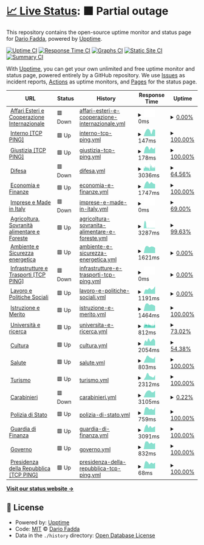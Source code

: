 # [📈 Live Status](https://nuke86.github.io/ransomPing): <!--live status--> **🟧 Partial outage**

This repository contains the open-source uptime monitor and status page for [Dario Fadda](www.dariofadda.it), powered by [Upptime](https://github.com/upptime/upptime).

[![Uptime CI](https://github.com/nuke86/ransomPing/workflows/Uptime%20CI/badge.svg)](https://github.com/nuke86/ransomPing/actions?query=workflow%3A%22Uptime+CI%22)
[![Response Time CI](https://github.com/nuke86/ransomPing/workflows/Response%20Time%20CI/badge.svg)](https://github.com/nuke86/ransomPing/actions?query=workflow%3A%22Response+Time+CI%22)
[![Graphs CI](https://github.com/nuke86/ransomPing/workflows/Graphs%20CI/badge.svg)](https://github.com/nuke86/ransomPing/actions?query=workflow%3A%22Graphs+CI%22)
[![Static Site CI](https://github.com/nuke86/ransomPing/workflows/Static%20Site%20CI/badge.svg)](https://github.com/nuke86/ransomPing/actions?query=workflow%3A%22Static+Site+CI%22)
[![Summary CI](https://github.com/nuke86/ransomPing/workflows/Summary%20CI/badge.svg)](https://github.com/nuke86/ransomPing/actions?query=workflow%3A%22Summary+CI%22)

With [Upptime](https://upptime.js.org), you can get your own unlimited and free uptime monitor and status page, powered entirely by a GitHub repository. We use [Issues](https://github.com/nuke86/ransomPing/issues) as incident reports, [Actions](https://github.com/nuke86/ransomPing/actions) as uptime monitors, and [Pages](https://nuke86.github.io/ransomPing) for the status page.

<!--start: status pages-->
<!-- This summary is generated by Upptime (https://github.com/upptime/upptime) -->
<!-- Do not edit this manually, your changes will be overwritten -->
<!-- prettier-ignore -->
| URL | Status | History | Response Time | Uptime |
| --- | ------ | ------- | ------------- | ------ |
| <img alt="" src="https://icons.duckduckgo.com/ip3/www.esteri.it.ico" height="13"> [Affari Esteri e Cooperazione Internazionale](http://www.esteri.it/) | 🟥 Down | [affari-esteri-e-cooperazione-internazionale.yml](https://github.com/nuke86/ransomPing/commits/HEAD/history/affari-esteri-e-cooperazione-internazionale.yml) | <details><summary><img alt="Response time graph" src="./graphs/affari-esteri-e-cooperazione-internazionale/response-time-week.png" height="20"> 0ms</summary><br><a href="https://nuke86.github.io/ransomPing/history/affari-esteri-e-cooperazione-internazionale"><img alt="Response time 6455" src="https://img.shields.io/endpoint?url=https%3A%2F%2Fraw.githubusercontent.com%2Fnuke86%2FransomPing%2FHEAD%2Fapi%2Faffari-esteri-e-cooperazione-internazionale%2Fresponse-time.json"></a><br><a href="https://nuke86.github.io/ransomPing/history/affari-esteri-e-cooperazione-internazionale"><img alt="24-hour response time 0" src="https://img.shields.io/endpoint?url=https%3A%2F%2Fraw.githubusercontent.com%2Fnuke86%2FransomPing%2FHEAD%2Fapi%2Faffari-esteri-e-cooperazione-internazionale%2Fresponse-time-day.json"></a><br><a href="https://nuke86.github.io/ransomPing/history/affari-esteri-e-cooperazione-internazionale"><img alt="7-day response time 0" src="https://img.shields.io/endpoint?url=https%3A%2F%2Fraw.githubusercontent.com%2Fnuke86%2FransomPing%2FHEAD%2Fapi%2Faffari-esteri-e-cooperazione-internazionale%2Fresponse-time-week.json"></a><br><a href="https://nuke86.github.io/ransomPing/history/affari-esteri-e-cooperazione-internazionale"><img alt="30-day response time 5375" src="https://img.shields.io/endpoint?url=https%3A%2F%2Fraw.githubusercontent.com%2Fnuke86%2FransomPing%2FHEAD%2Fapi%2Faffari-esteri-e-cooperazione-internazionale%2Fresponse-time-month.json"></a><br><a href="https://nuke86.github.io/ransomPing/history/affari-esteri-e-cooperazione-internazionale"><img alt="1-year response time 6455" src="https://img.shields.io/endpoint?url=https%3A%2F%2Fraw.githubusercontent.com%2Fnuke86%2FransomPing%2FHEAD%2Fapi%2Faffari-esteri-e-cooperazione-internazionale%2Fresponse-time-year.json"></a></details> | <details><summary><a href="https://nuke86.github.io/ransomPing/history/affari-esteri-e-cooperazione-internazionale">0.00%</a></summary><a href="https://nuke86.github.io/ransomPing/history/affari-esteri-e-cooperazione-internazionale"><img alt="All-time uptime 76.63%" src="https://img.shields.io/endpoint?url=https%3A%2F%2Fraw.githubusercontent.com%2Fnuke86%2FransomPing%2FHEAD%2Fapi%2Faffari-esteri-e-cooperazione-internazionale%2Fuptime.json"></a><br><a href="https://nuke86.github.io/ransomPing/history/affari-esteri-e-cooperazione-internazionale"><img alt="24-hour uptime 0.00%" src="https://img.shields.io/endpoint?url=https%3A%2F%2Fraw.githubusercontent.com%2Fnuke86%2FransomPing%2FHEAD%2Fapi%2Faffari-esteri-e-cooperazione-internazionale%2Fuptime-day.json"></a><br><a href="https://nuke86.github.io/ransomPing/history/affari-esteri-e-cooperazione-internazionale"><img alt="7-day uptime 0.00%" src="https://img.shields.io/endpoint?url=https%3A%2F%2Fraw.githubusercontent.com%2Fnuke86%2FransomPing%2FHEAD%2Fapi%2Faffari-esteri-e-cooperazione-internazionale%2Fuptime-week.json"></a><br><a href="https://nuke86.github.io/ransomPing/history/affari-esteri-e-cooperazione-internazionale"><img alt="30-day uptime 76.60%" src="https://img.shields.io/endpoint?url=https%3A%2F%2Fraw.githubusercontent.com%2Fnuke86%2FransomPing%2FHEAD%2Fapi%2Faffari-esteri-e-cooperazione-internazionale%2Fuptime-month.json"></a><br><a href="https://nuke86.github.io/ransomPing/history/affari-esteri-e-cooperazione-internazionale"><img alt="1-year uptime 76.63%" src="https://img.shields.io/endpoint?url=https%3A%2F%2Fraw.githubusercontent.com%2Fnuke86%2FransomPing%2FHEAD%2Fapi%2Faffari-esteri-e-cooperazione-internazionale%2Fuptime-year.json"></a></details>
| <img alt="" src="https://icons.duckduckgo.com/ip3/null.ico" height="13"> [Interno [TCP PING]](www.interno.gov.it) | 🟩 Up | [interno-tcp-ping.yml](https://github.com/nuke86/ransomPing/commits/HEAD/history/interno-tcp-ping.yml) | <details><summary><img alt="Response time graph" src="./graphs/interno-tcp-ping/response-time-week.png" height="20"> 147ms</summary><br><a href="https://nuke86.github.io/ransomPing/history/interno-tcp-ping"><img alt="Response time 143" src="https://img.shields.io/endpoint?url=https%3A%2F%2Fraw.githubusercontent.com%2Fnuke86%2FransomPing%2FHEAD%2Fapi%2Finterno-tcp-ping%2Fresponse-time.json"></a><br><a href="https://nuke86.github.io/ransomPing/history/interno-tcp-ping"><img alt="24-hour response time 165" src="https://img.shields.io/endpoint?url=https%3A%2F%2Fraw.githubusercontent.com%2Fnuke86%2FransomPing%2FHEAD%2Fapi%2Finterno-tcp-ping%2Fresponse-time-day.json"></a><br><a href="https://nuke86.github.io/ransomPing/history/interno-tcp-ping"><img alt="7-day response time 147" src="https://img.shields.io/endpoint?url=https%3A%2F%2Fraw.githubusercontent.com%2Fnuke86%2FransomPing%2FHEAD%2Fapi%2Finterno-tcp-ping%2Fresponse-time-week.json"></a><br><a href="https://nuke86.github.io/ransomPing/history/interno-tcp-ping"><img alt="30-day response time 141" src="https://img.shields.io/endpoint?url=https%3A%2F%2Fraw.githubusercontent.com%2Fnuke86%2FransomPing%2FHEAD%2Fapi%2Finterno-tcp-ping%2Fresponse-time-month.json"></a><br><a href="https://nuke86.github.io/ransomPing/history/interno-tcp-ping"><img alt="1-year response time 143" src="https://img.shields.io/endpoint?url=https%3A%2F%2Fraw.githubusercontent.com%2Fnuke86%2FransomPing%2FHEAD%2Fapi%2Finterno-tcp-ping%2Fresponse-time-year.json"></a></details> | <details><summary><a href="https://nuke86.github.io/ransomPing/history/interno-tcp-ping">100.00%</a></summary><a href="https://nuke86.github.io/ransomPing/history/interno-tcp-ping"><img alt="All-time uptime 100.00%" src="https://img.shields.io/endpoint?url=https%3A%2F%2Fraw.githubusercontent.com%2Fnuke86%2FransomPing%2FHEAD%2Fapi%2Finterno-tcp-ping%2Fuptime.json"></a><br><a href="https://nuke86.github.io/ransomPing/history/interno-tcp-ping"><img alt="24-hour uptime 100.00%" src="https://img.shields.io/endpoint?url=https%3A%2F%2Fraw.githubusercontent.com%2Fnuke86%2FransomPing%2FHEAD%2Fapi%2Finterno-tcp-ping%2Fuptime-day.json"></a><br><a href="https://nuke86.github.io/ransomPing/history/interno-tcp-ping"><img alt="7-day uptime 100.00%" src="https://img.shields.io/endpoint?url=https%3A%2F%2Fraw.githubusercontent.com%2Fnuke86%2FransomPing%2FHEAD%2Fapi%2Finterno-tcp-ping%2Fuptime-week.json"></a><br><a href="https://nuke86.github.io/ransomPing/history/interno-tcp-ping"><img alt="30-day uptime 100.00%" src="https://img.shields.io/endpoint?url=https%3A%2F%2Fraw.githubusercontent.com%2Fnuke86%2FransomPing%2FHEAD%2Fapi%2Finterno-tcp-ping%2Fuptime-month.json"></a><br><a href="https://nuke86.github.io/ransomPing/history/interno-tcp-ping"><img alt="1-year uptime 100.00%" src="https://img.shields.io/endpoint?url=https%3A%2F%2Fraw.githubusercontent.com%2Fnuke86%2FransomPing%2FHEAD%2Fapi%2Finterno-tcp-ping%2Fuptime-year.json"></a></details>
| <img alt="" src="https://icons.duckduckgo.com/ip3/null.ico" height="13"> [Giustizia [TCP PING]](www.giustizia.it) | 🟩 Up | [giustizia-tcp-ping.yml](https://github.com/nuke86/ransomPing/commits/HEAD/history/giustizia-tcp-ping.yml) | <details><summary><img alt="Response time graph" src="./graphs/giustizia-tcp-ping/response-time-week.png" height="20"> 178ms</summary><br><a href="https://nuke86.github.io/ransomPing/history/giustizia-tcp-ping"><img alt="Response time 181" src="https://img.shields.io/endpoint?url=https%3A%2F%2Fraw.githubusercontent.com%2Fnuke86%2FransomPing%2FHEAD%2Fapi%2Fgiustizia-tcp-ping%2Fresponse-time.json"></a><br><a href="https://nuke86.github.io/ransomPing/history/giustizia-tcp-ping"><img alt="24-hour response time 190" src="https://img.shields.io/endpoint?url=https%3A%2F%2Fraw.githubusercontent.com%2Fnuke86%2FransomPing%2FHEAD%2Fapi%2Fgiustizia-tcp-ping%2Fresponse-time-day.json"></a><br><a href="https://nuke86.github.io/ransomPing/history/giustizia-tcp-ping"><img alt="7-day response time 178" src="https://img.shields.io/endpoint?url=https%3A%2F%2Fraw.githubusercontent.com%2Fnuke86%2FransomPing%2FHEAD%2Fapi%2Fgiustizia-tcp-ping%2Fresponse-time-week.json"></a><br><a href="https://nuke86.github.io/ransomPing/history/giustizia-tcp-ping"><img alt="30-day response time 170" src="https://img.shields.io/endpoint?url=https%3A%2F%2Fraw.githubusercontent.com%2Fnuke86%2FransomPing%2FHEAD%2Fapi%2Fgiustizia-tcp-ping%2Fresponse-time-month.json"></a><br><a href="https://nuke86.github.io/ransomPing/history/giustizia-tcp-ping"><img alt="1-year response time 181" src="https://img.shields.io/endpoint?url=https%3A%2F%2Fraw.githubusercontent.com%2Fnuke86%2FransomPing%2FHEAD%2Fapi%2Fgiustizia-tcp-ping%2Fresponse-time-year.json"></a></details> | <details><summary><a href="https://nuke86.github.io/ransomPing/history/giustizia-tcp-ping">100.00%</a></summary><a href="https://nuke86.github.io/ransomPing/history/giustizia-tcp-ping"><img alt="All-time uptime 100.00%" src="https://img.shields.io/endpoint?url=https%3A%2F%2Fraw.githubusercontent.com%2Fnuke86%2FransomPing%2FHEAD%2Fapi%2Fgiustizia-tcp-ping%2Fuptime.json"></a><br><a href="https://nuke86.github.io/ransomPing/history/giustizia-tcp-ping"><img alt="24-hour uptime 100.00%" src="https://img.shields.io/endpoint?url=https%3A%2F%2Fraw.githubusercontent.com%2Fnuke86%2FransomPing%2FHEAD%2Fapi%2Fgiustizia-tcp-ping%2Fuptime-day.json"></a><br><a href="https://nuke86.github.io/ransomPing/history/giustizia-tcp-ping"><img alt="7-day uptime 100.00%" src="https://img.shields.io/endpoint?url=https%3A%2F%2Fraw.githubusercontent.com%2Fnuke86%2FransomPing%2FHEAD%2Fapi%2Fgiustizia-tcp-ping%2Fuptime-week.json"></a><br><a href="https://nuke86.github.io/ransomPing/history/giustizia-tcp-ping"><img alt="30-day uptime 100.00%" src="https://img.shields.io/endpoint?url=https%3A%2F%2Fraw.githubusercontent.com%2Fnuke86%2FransomPing%2FHEAD%2Fapi%2Fgiustizia-tcp-ping%2Fuptime-month.json"></a><br><a href="https://nuke86.github.io/ransomPing/history/giustizia-tcp-ping"><img alt="1-year uptime 100.00%" src="https://img.shields.io/endpoint?url=https%3A%2F%2Fraw.githubusercontent.com%2Fnuke86%2FransomPing%2FHEAD%2Fapi%2Fgiustizia-tcp-ping%2Fuptime-year.json"></a></details>
| <img alt="" src="https://icons.duckduckgo.com/ip3/www.difesa.it.ico" height="13"> [Difesa](http://www.difesa.it/) | 🟥 Down | [difesa.yml](https://github.com/nuke86/ransomPing/commits/HEAD/history/difesa.yml) | <details><summary><img alt="Response time graph" src="./graphs/difesa/response-time-week.png" height="20"> 3036ms</summary><br><a href="https://nuke86.github.io/ransomPing/history/difesa"><img alt="Response time 2845" src="https://img.shields.io/endpoint?url=https%3A%2F%2Fraw.githubusercontent.com%2Fnuke86%2FransomPing%2FHEAD%2Fapi%2Fdifesa%2Fresponse-time.json"></a><br><a href="https://nuke86.github.io/ransomPing/history/difesa"><img alt="24-hour response time 2989" src="https://img.shields.io/endpoint?url=https%3A%2F%2Fraw.githubusercontent.com%2Fnuke86%2FransomPing%2FHEAD%2Fapi%2Fdifesa%2Fresponse-time-day.json"></a><br><a href="https://nuke86.github.io/ransomPing/history/difesa"><img alt="7-day response time 3036" src="https://img.shields.io/endpoint?url=https%3A%2F%2Fraw.githubusercontent.com%2Fnuke86%2FransomPing%2FHEAD%2Fapi%2Fdifesa%2Fresponse-time-week.json"></a><br><a href="https://nuke86.github.io/ransomPing/history/difesa"><img alt="30-day response time 3148" src="https://img.shields.io/endpoint?url=https%3A%2F%2Fraw.githubusercontent.com%2Fnuke86%2FransomPing%2FHEAD%2Fapi%2Fdifesa%2Fresponse-time-month.json"></a><br><a href="https://nuke86.github.io/ransomPing/history/difesa"><img alt="1-year response time 2845" src="https://img.shields.io/endpoint?url=https%3A%2F%2Fraw.githubusercontent.com%2Fnuke86%2FransomPing%2FHEAD%2Fapi%2Fdifesa%2Fresponse-time-year.json"></a></details> | <details><summary><a href="https://nuke86.github.io/ransomPing/history/difesa">64.56%</a></summary><a href="https://nuke86.github.io/ransomPing/history/difesa"><img alt="All-time uptime 97.15%" src="https://img.shields.io/endpoint?url=https%3A%2F%2Fraw.githubusercontent.com%2Fnuke86%2FransomPing%2FHEAD%2Fapi%2Fdifesa%2Fuptime.json"></a><br><a href="https://nuke86.github.io/ransomPing/history/difesa"><img alt="24-hour uptime 67.73%" src="https://img.shields.io/endpoint?url=https%3A%2F%2Fraw.githubusercontent.com%2Fnuke86%2FransomPing%2FHEAD%2Fapi%2Fdifesa%2Fuptime-day.json"></a><br><a href="https://nuke86.github.io/ransomPing/history/difesa"><img alt="7-day uptime 64.56%" src="https://img.shields.io/endpoint?url=https%3A%2F%2Fraw.githubusercontent.com%2Fnuke86%2FransomPing%2FHEAD%2Fapi%2Fdifesa%2Fuptime-week.json"></a><br><a href="https://nuke86.github.io/ransomPing/history/difesa"><img alt="30-day uptime 87.21%" src="https://img.shields.io/endpoint?url=https%3A%2F%2Fraw.githubusercontent.com%2Fnuke86%2FransomPing%2FHEAD%2Fapi%2Fdifesa%2Fuptime-month.json"></a><br><a href="https://nuke86.github.io/ransomPing/history/difesa"><img alt="1-year uptime 97.15%" src="https://img.shields.io/endpoint?url=https%3A%2F%2Fraw.githubusercontent.com%2Fnuke86%2FransomPing%2FHEAD%2Fapi%2Fdifesa%2Fuptime-year.json"></a></details>
| <img alt="" src="https://icons.duckduckgo.com/ip3/www.mef.gov.it.ico" height="13"> [Economia e Finanze](http://www.mef.gov.it/) | 🟩 Up | [economia-e-finanze.yml](https://github.com/nuke86/ransomPing/commits/HEAD/history/economia-e-finanze.yml) | <details><summary><img alt="Response time graph" src="./graphs/economia-e-finanze/response-time-week.png" height="20"> 1747ms</summary><br><a href="https://nuke86.github.io/ransomPing/history/economia-e-finanze"><img alt="Response time 2379" src="https://img.shields.io/endpoint?url=https%3A%2F%2Fraw.githubusercontent.com%2Fnuke86%2FransomPing%2FHEAD%2Fapi%2Feconomia-e-finanze%2Fresponse-time.json"></a><br><a href="https://nuke86.github.io/ransomPing/history/economia-e-finanze"><img alt="24-hour response time 1401" src="https://img.shields.io/endpoint?url=https%3A%2F%2Fraw.githubusercontent.com%2Fnuke86%2FransomPing%2FHEAD%2Fapi%2Feconomia-e-finanze%2Fresponse-time-day.json"></a><br><a href="https://nuke86.github.io/ransomPing/history/economia-e-finanze"><img alt="7-day response time 1747" src="https://img.shields.io/endpoint?url=https%3A%2F%2Fraw.githubusercontent.com%2Fnuke86%2FransomPing%2FHEAD%2Fapi%2Feconomia-e-finanze%2Fresponse-time-week.json"></a><br><a href="https://nuke86.github.io/ransomPing/history/economia-e-finanze"><img alt="30-day response time 2208" src="https://img.shields.io/endpoint?url=https%3A%2F%2Fraw.githubusercontent.com%2Fnuke86%2FransomPing%2FHEAD%2Fapi%2Feconomia-e-finanze%2Fresponse-time-month.json"></a><br><a href="https://nuke86.github.io/ransomPing/history/economia-e-finanze"><img alt="1-year response time 2379" src="https://img.shields.io/endpoint?url=https%3A%2F%2Fraw.githubusercontent.com%2Fnuke86%2FransomPing%2FHEAD%2Fapi%2Feconomia-e-finanze%2Fresponse-time-year.json"></a></details> | <details><summary><a href="https://nuke86.github.io/ransomPing/history/economia-e-finanze">100.00%</a></summary><a href="https://nuke86.github.io/ransomPing/history/economia-e-finanze"><img alt="All-time uptime 45.55%" src="https://img.shields.io/endpoint?url=https%3A%2F%2Fraw.githubusercontent.com%2Fnuke86%2FransomPing%2FHEAD%2Fapi%2Feconomia-e-finanze%2Fuptime.json"></a><br><a href="https://nuke86.github.io/ransomPing/history/economia-e-finanze"><img alt="24-hour uptime 100.00%" src="https://img.shields.io/endpoint?url=https%3A%2F%2Fraw.githubusercontent.com%2Fnuke86%2FransomPing%2FHEAD%2Fapi%2Feconomia-e-finanze%2Fuptime-day.json"></a><br><a href="https://nuke86.github.io/ransomPing/history/economia-e-finanze"><img alt="7-day uptime 100.00%" src="https://img.shields.io/endpoint?url=https%3A%2F%2Fraw.githubusercontent.com%2Fnuke86%2FransomPing%2FHEAD%2Fapi%2Feconomia-e-finanze%2Fuptime-week.json"></a><br><a href="https://nuke86.github.io/ransomPing/history/economia-e-finanze"><img alt="30-day uptime 70.22%" src="https://img.shields.io/endpoint?url=https%3A%2F%2Fraw.githubusercontent.com%2Fnuke86%2FransomPing%2FHEAD%2Fapi%2Feconomia-e-finanze%2Fuptime-month.json"></a><br><a href="https://nuke86.github.io/ransomPing/history/economia-e-finanze"><img alt="1-year uptime 45.55%" src="https://img.shields.io/endpoint?url=https%3A%2F%2Fraw.githubusercontent.com%2Fnuke86%2FransomPing%2FHEAD%2Fapi%2Feconomia-e-finanze%2Fuptime-year.json"></a></details>
| <img alt="" src="https://icons.duckduckgo.com/ip3/www.mise.gov.it.ico" height="13"> [Imprese e Made in Italy](https://www.mise.gov.it/) | 🟥 Down | [imprese-e-made-in-italy.yml](https://github.com/nuke86/ransomPing/commits/HEAD/history/imprese-e-made-in-italy.yml) | <details><summary><img alt="Response time graph" src="./graphs/imprese-e-made-in-italy/response-time-week.png" height="20"> 0ms</summary><br><a href="https://nuke86.github.io/ransomPing/history/imprese-e-made-in-italy"><img alt="Response time 0" src="https://img.shields.io/endpoint?url=https%3A%2F%2Fraw.githubusercontent.com%2Fnuke86%2FransomPing%2FHEAD%2Fapi%2Fimprese-e-made-in-italy%2Fresponse-time.json"></a><br><a href="https://nuke86.github.io/ransomPing/history/imprese-e-made-in-italy"><img alt="24-hour response time 0" src="https://img.shields.io/endpoint?url=https%3A%2F%2Fraw.githubusercontent.com%2Fnuke86%2FransomPing%2FHEAD%2Fapi%2Fimprese-e-made-in-italy%2Fresponse-time-day.json"></a><br><a href="https://nuke86.github.io/ransomPing/history/imprese-e-made-in-italy"><img alt="7-day response time 0" src="https://img.shields.io/endpoint?url=https%3A%2F%2Fraw.githubusercontent.com%2Fnuke86%2FransomPing%2FHEAD%2Fapi%2Fimprese-e-made-in-italy%2Fresponse-time-week.json"></a><br><a href="https://nuke86.github.io/ransomPing/history/imprese-e-made-in-italy"><img alt="30-day response time 0" src="https://img.shields.io/endpoint?url=https%3A%2F%2Fraw.githubusercontent.com%2Fnuke86%2FransomPing%2FHEAD%2Fapi%2Fimprese-e-made-in-italy%2Fresponse-time-month.json"></a><br><a href="https://nuke86.github.io/ransomPing/history/imprese-e-made-in-italy"><img alt="1-year response time 0" src="https://img.shields.io/endpoint?url=https%3A%2F%2Fraw.githubusercontent.com%2Fnuke86%2FransomPing%2FHEAD%2Fapi%2Fimprese-e-made-in-italy%2Fresponse-time-year.json"></a></details> | <details><summary><a href="https://nuke86.github.io/ransomPing/history/imprese-e-made-in-italy">69.00%</a></summary><a href="https://nuke86.github.io/ransomPing/history/imprese-e-made-in-italy"><img alt="All-time uptime 83.13%" src="https://img.shields.io/endpoint?url=https%3A%2F%2Fraw.githubusercontent.com%2Fnuke86%2FransomPing%2FHEAD%2Fapi%2Fimprese-e-made-in-italy%2Fuptime.json"></a><br><a href="https://nuke86.github.io/ransomPing/history/imprese-e-made-in-italy"><img alt="24-hour uptime 0.00%" src="https://img.shields.io/endpoint?url=https%3A%2F%2Fraw.githubusercontent.com%2Fnuke86%2FransomPing%2FHEAD%2Fapi%2Fimprese-e-made-in-italy%2Fuptime-day.json"></a><br><a href="https://nuke86.github.io/ransomPing/history/imprese-e-made-in-italy"><img alt="7-day uptime 69.00%" src="https://img.shields.io/endpoint?url=https%3A%2F%2Fraw.githubusercontent.com%2Fnuke86%2FransomPing%2FHEAD%2Fapi%2Fimprese-e-made-in-italy%2Fuptime-week.json"></a><br><a href="https://nuke86.github.io/ransomPing/history/imprese-e-made-in-italy"><img alt="30-day uptime 92.87%" src="https://img.shields.io/endpoint?url=https%3A%2F%2Fraw.githubusercontent.com%2Fnuke86%2FransomPing%2FHEAD%2Fapi%2Fimprese-e-made-in-italy%2Fuptime-month.json"></a><br><a href="https://nuke86.github.io/ransomPing/history/imprese-e-made-in-italy"><img alt="1-year uptime 83.13%" src="https://img.shields.io/endpoint?url=https%3A%2F%2Fraw.githubusercontent.com%2Fnuke86%2FransomPing%2FHEAD%2Fapi%2Fimprese-e-made-in-italy%2Fuptime-year.json"></a></details>
| <img alt="" src="https://icons.duckduckgo.com/ip3/www.politicheagricole.it.ico" height="13"> [Agricoltura, Sovranità alimentare e Foreste](http://www.politicheagricole.it/) | 🟩 Up | [agricoltura-sovranita-alimentare-e-foreste.yml](https://github.com/nuke86/ransomPing/commits/HEAD/history/agricoltura-sovranita-alimentare-e-foreste.yml) | <details><summary><img alt="Response time graph" src="./graphs/agricoltura-sovranita-alimentare-e-foreste/response-time-week.png" height="20"> 3287ms</summary><br><a href="https://nuke86.github.io/ransomPing/history/agricoltura-sovranita-alimentare-e-foreste"><img alt="Response time 3260" src="https://img.shields.io/endpoint?url=https%3A%2F%2Fraw.githubusercontent.com%2Fnuke86%2FransomPing%2FHEAD%2Fapi%2Fagricoltura-sovranita-alimentare-e-foreste%2Fresponse-time.json"></a><br><a href="https://nuke86.github.io/ransomPing/history/agricoltura-sovranita-alimentare-e-foreste"><img alt="24-hour response time 874" src="https://img.shields.io/endpoint?url=https%3A%2F%2Fraw.githubusercontent.com%2Fnuke86%2FransomPing%2FHEAD%2Fapi%2Fagricoltura-sovranita-alimentare-e-foreste%2Fresponse-time-day.json"></a><br><a href="https://nuke86.github.io/ransomPing/history/agricoltura-sovranita-alimentare-e-foreste"><img alt="7-day response time 3287" src="https://img.shields.io/endpoint?url=https%3A%2F%2Fraw.githubusercontent.com%2Fnuke86%2FransomPing%2FHEAD%2Fapi%2Fagricoltura-sovranita-alimentare-e-foreste%2Fresponse-time-week.json"></a><br><a href="https://nuke86.github.io/ransomPing/history/agricoltura-sovranita-alimentare-e-foreste"><img alt="30-day response time 3608" src="https://img.shields.io/endpoint?url=https%3A%2F%2Fraw.githubusercontent.com%2Fnuke86%2FransomPing%2FHEAD%2Fapi%2Fagricoltura-sovranita-alimentare-e-foreste%2Fresponse-time-month.json"></a><br><a href="https://nuke86.github.io/ransomPing/history/agricoltura-sovranita-alimentare-e-foreste"><img alt="1-year response time 3260" src="https://img.shields.io/endpoint?url=https%3A%2F%2Fraw.githubusercontent.com%2Fnuke86%2FransomPing%2FHEAD%2Fapi%2Fagricoltura-sovranita-alimentare-e-foreste%2Fresponse-time-year.json"></a></details> | <details><summary><a href="https://nuke86.github.io/ransomPing/history/agricoltura-sovranita-alimentare-e-foreste">99.63%</a></summary><a href="https://nuke86.github.io/ransomPing/history/agricoltura-sovranita-alimentare-e-foreste"><img alt="All-time uptime 63.42%" src="https://img.shields.io/endpoint?url=https%3A%2F%2Fraw.githubusercontent.com%2Fnuke86%2FransomPing%2FHEAD%2Fapi%2Fagricoltura-sovranita-alimentare-e-foreste%2Fuptime.json"></a><br><a href="https://nuke86.github.io/ransomPing/history/agricoltura-sovranita-alimentare-e-foreste"><img alt="24-hour uptime 100.00%" src="https://img.shields.io/endpoint?url=https%3A%2F%2Fraw.githubusercontent.com%2Fnuke86%2FransomPing%2FHEAD%2Fapi%2Fagricoltura-sovranita-alimentare-e-foreste%2Fuptime-day.json"></a><br><a href="https://nuke86.github.io/ransomPing/history/agricoltura-sovranita-alimentare-e-foreste"><img alt="7-day uptime 99.63%" src="https://img.shields.io/endpoint?url=https%3A%2F%2Fraw.githubusercontent.com%2Fnuke86%2FransomPing%2FHEAD%2Fapi%2Fagricoltura-sovranita-alimentare-e-foreste%2Fuptime-week.json"></a><br><a href="https://nuke86.github.io/ransomPing/history/agricoltura-sovranita-alimentare-e-foreste"><img alt="30-day uptime 76.09%" src="https://img.shields.io/endpoint?url=https%3A%2F%2Fraw.githubusercontent.com%2Fnuke86%2FransomPing%2FHEAD%2Fapi%2Fagricoltura-sovranita-alimentare-e-foreste%2Fuptime-month.json"></a><br><a href="https://nuke86.github.io/ransomPing/history/agricoltura-sovranita-alimentare-e-foreste"><img alt="1-year uptime 63.42%" src="https://img.shields.io/endpoint?url=https%3A%2F%2Fraw.githubusercontent.com%2Fnuke86%2FransomPing%2FHEAD%2Fapi%2Fagricoltura-sovranita-alimentare-e-foreste%2Fuptime-year.json"></a></details>
| <img alt="" src="https://icons.duckduckgo.com/ip3/www.mite.gov.it.ico" height="13"> [Ambiente e Sicurezza energetica](https://www.mite.gov.it/) | 🟩 Up | [ambiente-e-sicurezza-energetica.yml](https://github.com/nuke86/ransomPing/commits/HEAD/history/ambiente-e-sicurezza-energetica.yml) | <details><summary><img alt="Response time graph" src="./graphs/ambiente-e-sicurezza-energetica/response-time-week.png" height="20"> 1621ms</summary><br><a href="https://nuke86.github.io/ransomPing/history/ambiente-e-sicurezza-energetica"><img alt="Response time 1922" src="https://img.shields.io/endpoint?url=https%3A%2F%2Fraw.githubusercontent.com%2Fnuke86%2FransomPing%2FHEAD%2Fapi%2Fambiente-e-sicurezza-energetica%2Fresponse-time.json"></a><br><a href="https://nuke86.github.io/ransomPing/history/ambiente-e-sicurezza-energetica"><img alt="24-hour response time 1358" src="https://img.shields.io/endpoint?url=https%3A%2F%2Fraw.githubusercontent.com%2Fnuke86%2FransomPing%2FHEAD%2Fapi%2Fambiente-e-sicurezza-energetica%2Fresponse-time-day.json"></a><br><a href="https://nuke86.github.io/ransomPing/history/ambiente-e-sicurezza-energetica"><img alt="7-day response time 1621" src="https://img.shields.io/endpoint?url=https%3A%2F%2Fraw.githubusercontent.com%2Fnuke86%2FransomPing%2FHEAD%2Fapi%2Fambiente-e-sicurezza-energetica%2Fresponse-time-week.json"></a><br><a href="https://nuke86.github.io/ransomPing/history/ambiente-e-sicurezza-energetica"><img alt="30-day response time 1698" src="https://img.shields.io/endpoint?url=https%3A%2F%2Fraw.githubusercontent.com%2Fnuke86%2FransomPing%2FHEAD%2Fapi%2Fambiente-e-sicurezza-energetica%2Fresponse-time-month.json"></a><br><a href="https://nuke86.github.io/ransomPing/history/ambiente-e-sicurezza-energetica"><img alt="1-year response time 1922" src="https://img.shields.io/endpoint?url=https%3A%2F%2Fraw.githubusercontent.com%2Fnuke86%2FransomPing%2FHEAD%2Fapi%2Fambiente-e-sicurezza-energetica%2Fresponse-time-year.json"></a></details> | <details><summary><a href="https://nuke86.github.io/ransomPing/history/ambiente-e-sicurezza-energetica">0.00%</a></summary><a href="https://nuke86.github.io/ransomPing/history/ambiente-e-sicurezza-energetica"><img alt="All-time uptime 22.81%" src="https://img.shields.io/endpoint?url=https%3A%2F%2Fraw.githubusercontent.com%2Fnuke86%2FransomPing%2FHEAD%2Fapi%2Fambiente-e-sicurezza-energetica%2Fuptime.json"></a><br><a href="https://nuke86.github.io/ransomPing/history/ambiente-e-sicurezza-energetica"><img alt="24-hour uptime 0.00%" src="https://img.shields.io/endpoint?url=https%3A%2F%2Fraw.githubusercontent.com%2Fnuke86%2FransomPing%2FHEAD%2Fapi%2Fambiente-e-sicurezza-energetica%2Fuptime-day.json"></a><br><a href="https://nuke86.github.io/ransomPing/history/ambiente-e-sicurezza-energetica"><img alt="7-day uptime 0.00%" src="https://img.shields.io/endpoint?url=https%3A%2F%2Fraw.githubusercontent.com%2Fnuke86%2FransomPing%2FHEAD%2Fapi%2Fambiente-e-sicurezza-energetica%2Fuptime-week.json"></a><br><a href="https://nuke86.github.io/ransomPing/history/ambiente-e-sicurezza-energetica"><img alt="30-day uptime 0.00%" src="https://img.shields.io/endpoint?url=https%3A%2F%2Fraw.githubusercontent.com%2Fnuke86%2FransomPing%2FHEAD%2Fapi%2Fambiente-e-sicurezza-energetica%2Fuptime-month.json"></a><br><a href="https://nuke86.github.io/ransomPing/history/ambiente-e-sicurezza-energetica"><img alt="1-year uptime 22.81%" src="https://img.shields.io/endpoint?url=https%3A%2F%2Fraw.githubusercontent.com%2Fnuke86%2FransomPing%2FHEAD%2Fapi%2Fambiente-e-sicurezza-energetica%2Fuptime-year.json"></a></details>
| <img alt="" src="https://icons.duckduckgo.com/ip3/null.ico" height="13"> [Infrastrutture e Trasporti [TCP PING]](www.mit.gov.it) | 🟥 Down | [infrastrutture-e-trasporti-tcp-ping.yml](https://github.com/nuke86/ransomPing/commits/HEAD/history/infrastrutture-e-trasporti-tcp-ping.yml) | <details><summary><img alt="Response time graph" src="./graphs/infrastrutture-e-trasporti-tcp-ping/response-time-week.png" height="20"> 0ms</summary><br><a href="https://nuke86.github.io/ransomPing/history/infrastrutture-e-trasporti-tcp-ping"><img alt="Response time 1399" src="https://img.shields.io/endpoint?url=https%3A%2F%2Fraw.githubusercontent.com%2Fnuke86%2FransomPing%2FHEAD%2Fapi%2Finfrastrutture-e-trasporti-tcp-ping%2Fresponse-time.json"></a><br><a href="https://nuke86.github.io/ransomPing/history/infrastrutture-e-trasporti-tcp-ping"><img alt="24-hour response time 0" src="https://img.shields.io/endpoint?url=https%3A%2F%2Fraw.githubusercontent.com%2Fnuke86%2FransomPing%2FHEAD%2Fapi%2Finfrastrutture-e-trasporti-tcp-ping%2Fresponse-time-day.json"></a><br><a href="https://nuke86.github.io/ransomPing/history/infrastrutture-e-trasporti-tcp-ping"><img alt="7-day response time 0" src="https://img.shields.io/endpoint?url=https%3A%2F%2Fraw.githubusercontent.com%2Fnuke86%2FransomPing%2FHEAD%2Fapi%2Finfrastrutture-e-trasporti-tcp-ping%2Fresponse-time-week.json"></a><br><a href="https://nuke86.github.io/ransomPing/history/infrastrutture-e-trasporti-tcp-ping"><img alt="30-day response time 0" src="https://img.shields.io/endpoint?url=https%3A%2F%2Fraw.githubusercontent.com%2Fnuke86%2FransomPing%2FHEAD%2Fapi%2Finfrastrutture-e-trasporti-tcp-ping%2Fresponse-time-month.json"></a><br><a href="https://nuke86.github.io/ransomPing/history/infrastrutture-e-trasporti-tcp-ping"><img alt="1-year response time 1399" src="https://img.shields.io/endpoint?url=https%3A%2F%2Fraw.githubusercontent.com%2Fnuke86%2FransomPing%2FHEAD%2Fapi%2Finfrastrutture-e-trasporti-tcp-ping%2Fresponse-time-year.json"></a></details> | <details><summary><a href="https://nuke86.github.io/ransomPing/history/infrastrutture-e-trasporti-tcp-ping">0.00%</a></summary><a href="https://nuke86.github.io/ransomPing/history/infrastrutture-e-trasporti-tcp-ping"><img alt="All-time uptime 19.87%" src="https://img.shields.io/endpoint?url=https%3A%2F%2Fraw.githubusercontent.com%2Fnuke86%2FransomPing%2FHEAD%2Fapi%2Finfrastrutture-e-trasporti-tcp-ping%2Fuptime.json"></a><br><a href="https://nuke86.github.io/ransomPing/history/infrastrutture-e-trasporti-tcp-ping"><img alt="24-hour uptime 0.00%" src="https://img.shields.io/endpoint?url=https%3A%2F%2Fraw.githubusercontent.com%2Fnuke86%2FransomPing%2FHEAD%2Fapi%2Finfrastrutture-e-trasporti-tcp-ping%2Fuptime-day.json"></a><br><a href="https://nuke86.github.io/ransomPing/history/infrastrutture-e-trasporti-tcp-ping"><img alt="7-day uptime 0.00%" src="https://img.shields.io/endpoint?url=https%3A%2F%2Fraw.githubusercontent.com%2Fnuke86%2FransomPing%2FHEAD%2Fapi%2Finfrastrutture-e-trasporti-tcp-ping%2Fuptime-week.json"></a><br><a href="https://nuke86.github.io/ransomPing/history/infrastrutture-e-trasporti-tcp-ping"><img alt="30-day uptime 0.00%" src="https://img.shields.io/endpoint?url=https%3A%2F%2Fraw.githubusercontent.com%2Fnuke86%2FransomPing%2FHEAD%2Fapi%2Finfrastrutture-e-trasporti-tcp-ping%2Fuptime-month.json"></a><br><a href="https://nuke86.github.io/ransomPing/history/infrastrutture-e-trasporti-tcp-ping"><img alt="1-year uptime 19.87%" src="https://img.shields.io/endpoint?url=https%3A%2F%2Fraw.githubusercontent.com%2Fnuke86%2FransomPing%2FHEAD%2Fapi%2Finfrastrutture-e-trasporti-tcp-ping%2Fuptime-year.json"></a></details>
| <img alt="" src="https://icons.duckduckgo.com/ip3/www.lavoro.gov.it.ico" height="13"> [Lavoro e Politiche Sociali](http://www.lavoro.gov.it/) | 🟩 Up | [lavoro-e-politiche-sociali.yml](https://github.com/nuke86/ransomPing/commits/HEAD/history/lavoro-e-politiche-sociali.yml) | <details><summary><img alt="Response time graph" src="./graphs/lavoro-e-politiche-sociali/response-time-week.png" height="20"> 1191ms</summary><br><a href="https://nuke86.github.io/ransomPing/history/lavoro-e-politiche-sociali"><img alt="Response time 3556" src="https://img.shields.io/endpoint?url=https%3A%2F%2Fraw.githubusercontent.com%2Fnuke86%2FransomPing%2FHEAD%2Fapi%2Flavoro-e-politiche-sociali%2Fresponse-time.json"></a><br><a href="https://nuke86.github.io/ransomPing/history/lavoro-e-politiche-sociali"><img alt="24-hour response time 1740" src="https://img.shields.io/endpoint?url=https%3A%2F%2Fraw.githubusercontent.com%2Fnuke86%2FransomPing%2FHEAD%2Fapi%2Flavoro-e-politiche-sociali%2Fresponse-time-day.json"></a><br><a href="https://nuke86.github.io/ransomPing/history/lavoro-e-politiche-sociali"><img alt="7-day response time 1191" src="https://img.shields.io/endpoint?url=https%3A%2F%2Fraw.githubusercontent.com%2Fnuke86%2FransomPing%2FHEAD%2Fapi%2Flavoro-e-politiche-sociali%2Fresponse-time-week.json"></a><br><a href="https://nuke86.github.io/ransomPing/history/lavoro-e-politiche-sociali"><img alt="30-day response time 1173" src="https://img.shields.io/endpoint?url=https%3A%2F%2Fraw.githubusercontent.com%2Fnuke86%2FransomPing%2FHEAD%2Fapi%2Flavoro-e-politiche-sociali%2Fresponse-time-month.json"></a><br><a href="https://nuke86.github.io/ransomPing/history/lavoro-e-politiche-sociali"><img alt="1-year response time 3556" src="https://img.shields.io/endpoint?url=https%3A%2F%2Fraw.githubusercontent.com%2Fnuke86%2FransomPing%2FHEAD%2Fapi%2Flavoro-e-politiche-sociali%2Fresponse-time-year.json"></a></details> | <details><summary><a href="https://nuke86.github.io/ransomPing/history/lavoro-e-politiche-sociali">0.00%</a></summary><a href="https://nuke86.github.io/ransomPing/history/lavoro-e-politiche-sociali"><img alt="All-time uptime 47.27%" src="https://img.shields.io/endpoint?url=https%3A%2F%2Fraw.githubusercontent.com%2Fnuke86%2FransomPing%2FHEAD%2Fapi%2Flavoro-e-politiche-sociali%2Fuptime.json"></a><br><a href="https://nuke86.github.io/ransomPing/history/lavoro-e-politiche-sociali"><img alt="24-hour uptime 0.00%" src="https://img.shields.io/endpoint?url=https%3A%2F%2Fraw.githubusercontent.com%2Fnuke86%2FransomPing%2FHEAD%2Fapi%2Flavoro-e-politiche-sociali%2Fuptime-day.json"></a><br><a href="https://nuke86.github.io/ransomPing/history/lavoro-e-politiche-sociali"><img alt="7-day uptime 0.00%" src="https://img.shields.io/endpoint?url=https%3A%2F%2Fraw.githubusercontent.com%2Fnuke86%2FransomPing%2FHEAD%2Fapi%2Flavoro-e-politiche-sociali%2Fuptime-week.json"></a><br><a href="https://nuke86.github.io/ransomPing/history/lavoro-e-politiche-sociali"><img alt="30-day uptime 0.00%" src="https://img.shields.io/endpoint?url=https%3A%2F%2Fraw.githubusercontent.com%2Fnuke86%2FransomPing%2FHEAD%2Fapi%2Flavoro-e-politiche-sociali%2Fuptime-month.json"></a><br><a href="https://nuke86.github.io/ransomPing/history/lavoro-e-politiche-sociali"><img alt="1-year uptime 47.27%" src="https://img.shields.io/endpoint?url=https%3A%2F%2Fraw.githubusercontent.com%2Fnuke86%2FransomPing%2FHEAD%2Fapi%2Flavoro-e-politiche-sociali%2Fuptime-year.json"></a></details>
| <img alt="" src="https://icons.duckduckgo.com/ip3/www.miur.gov.it.ico" height="13"> [Istruzione e Merito](https://www.miur.gov.it/) | 🟩 Up | [istruzione-e-merito.yml](https://github.com/nuke86/ransomPing/commits/HEAD/history/istruzione-e-merito.yml) | <details><summary><img alt="Response time graph" src="./graphs/istruzione-e-merito/response-time-week.png" height="20"> 1464ms</summary><br><a href="https://nuke86.github.io/ransomPing/history/istruzione-e-merito"><img alt="Response time 1578" src="https://img.shields.io/endpoint?url=https%3A%2F%2Fraw.githubusercontent.com%2Fnuke86%2FransomPing%2FHEAD%2Fapi%2Fistruzione-e-merito%2Fresponse-time.json"></a><br><a href="https://nuke86.github.io/ransomPing/history/istruzione-e-merito"><img alt="24-hour response time 1153" src="https://img.shields.io/endpoint?url=https%3A%2F%2Fraw.githubusercontent.com%2Fnuke86%2FransomPing%2FHEAD%2Fapi%2Fistruzione-e-merito%2Fresponse-time-day.json"></a><br><a href="https://nuke86.github.io/ransomPing/history/istruzione-e-merito"><img alt="7-day response time 1464" src="https://img.shields.io/endpoint?url=https%3A%2F%2Fraw.githubusercontent.com%2Fnuke86%2FransomPing%2FHEAD%2Fapi%2Fistruzione-e-merito%2Fresponse-time-week.json"></a><br><a href="https://nuke86.github.io/ransomPing/history/istruzione-e-merito"><img alt="30-day response time 1456" src="https://img.shields.io/endpoint?url=https%3A%2F%2Fraw.githubusercontent.com%2Fnuke86%2FransomPing%2FHEAD%2Fapi%2Fistruzione-e-merito%2Fresponse-time-month.json"></a><br><a href="https://nuke86.github.io/ransomPing/history/istruzione-e-merito"><img alt="1-year response time 1578" src="https://img.shields.io/endpoint?url=https%3A%2F%2Fraw.githubusercontent.com%2Fnuke86%2FransomPing%2FHEAD%2Fapi%2Fistruzione-e-merito%2Fresponse-time-year.json"></a></details> | <details><summary><a href="https://nuke86.github.io/ransomPing/history/istruzione-e-merito">100.00%</a></summary><a href="https://nuke86.github.io/ransomPing/history/istruzione-e-merito"><img alt="All-time uptime 42.51%" src="https://img.shields.io/endpoint?url=https%3A%2F%2Fraw.githubusercontent.com%2Fnuke86%2FransomPing%2FHEAD%2Fapi%2Fistruzione-e-merito%2Fuptime.json"></a><br><a href="https://nuke86.github.io/ransomPing/history/istruzione-e-merito"><img alt="24-hour uptime 100.00%" src="https://img.shields.io/endpoint?url=https%3A%2F%2Fraw.githubusercontent.com%2Fnuke86%2FransomPing%2FHEAD%2Fapi%2Fistruzione-e-merito%2Fuptime-day.json"></a><br><a href="https://nuke86.github.io/ransomPing/history/istruzione-e-merito"><img alt="7-day uptime 100.00%" src="https://img.shields.io/endpoint?url=https%3A%2F%2Fraw.githubusercontent.com%2Fnuke86%2FransomPing%2FHEAD%2Fapi%2Fistruzione-e-merito%2Fuptime-week.json"></a><br><a href="https://nuke86.github.io/ransomPing/history/istruzione-e-merito"><img alt="30-day uptime 70.22%" src="https://img.shields.io/endpoint?url=https%3A%2F%2Fraw.githubusercontent.com%2Fnuke86%2FransomPing%2FHEAD%2Fapi%2Fistruzione-e-merito%2Fuptime-month.json"></a><br><a href="https://nuke86.github.io/ransomPing/history/istruzione-e-merito"><img alt="1-year uptime 42.51%" src="https://img.shields.io/endpoint?url=https%3A%2F%2Fraw.githubusercontent.com%2Fnuke86%2FransomPing%2FHEAD%2Fapi%2Fistruzione-e-merito%2Fuptime-year.json"></a></details>
| <img alt="" src="https://icons.duckduckgo.com/ip3/www.mur.gov.it.ico" height="13"> [Università e ricerca](https://www.mur.gov.it/it) | 🟩 Up | [universita-e-ricerca.yml](https://github.com/nuke86/ransomPing/commits/HEAD/history/universita-e-ricerca.yml) | <details><summary><img alt="Response time graph" src="./graphs/universita-e-ricerca/response-time-week.png" height="20"> 812ms</summary><br><a href="https://nuke86.github.io/ransomPing/history/universita-e-ricerca"><img alt="Response time 874" src="https://img.shields.io/endpoint?url=https%3A%2F%2Fraw.githubusercontent.com%2Fnuke86%2FransomPing%2FHEAD%2Fapi%2Funiversita-e-ricerca%2Fresponse-time.json"></a><br><a href="https://nuke86.github.io/ransomPing/history/universita-e-ricerca"><img alt="24-hour response time 777" src="https://img.shields.io/endpoint?url=https%3A%2F%2Fraw.githubusercontent.com%2Fnuke86%2FransomPing%2FHEAD%2Fapi%2Funiversita-e-ricerca%2Fresponse-time-day.json"></a><br><a href="https://nuke86.github.io/ransomPing/history/universita-e-ricerca"><img alt="7-day response time 812" src="https://img.shields.io/endpoint?url=https%3A%2F%2Fraw.githubusercontent.com%2Fnuke86%2FransomPing%2FHEAD%2Fapi%2Funiversita-e-ricerca%2Fresponse-time-week.json"></a><br><a href="https://nuke86.github.io/ransomPing/history/universita-e-ricerca"><img alt="30-day response time 844" src="https://img.shields.io/endpoint?url=https%3A%2F%2Fraw.githubusercontent.com%2Fnuke86%2FransomPing%2FHEAD%2Fapi%2Funiversita-e-ricerca%2Fresponse-time-month.json"></a><br><a href="https://nuke86.github.io/ransomPing/history/universita-e-ricerca"><img alt="1-year response time 874" src="https://img.shields.io/endpoint?url=https%3A%2F%2Fraw.githubusercontent.com%2Fnuke86%2FransomPing%2FHEAD%2Fapi%2Funiversita-e-ricerca%2Fresponse-time-year.json"></a></details> | <details><summary><a href="https://nuke86.github.io/ransomPing/history/universita-e-ricerca">73.02%</a></summary><a href="https://nuke86.github.io/ransomPing/history/universita-e-ricerca"><img alt="All-time uptime 96.17%" src="https://img.shields.io/endpoint?url=https%3A%2F%2Fraw.githubusercontent.com%2Fnuke86%2FransomPing%2FHEAD%2Fapi%2Funiversita-e-ricerca%2Fuptime.json"></a><br><a href="https://nuke86.github.io/ransomPing/history/universita-e-ricerca"><img alt="24-hour uptime 75.16%" src="https://img.shields.io/endpoint?url=https%3A%2F%2Fraw.githubusercontent.com%2Fnuke86%2FransomPing%2FHEAD%2Fapi%2Funiversita-e-ricerca%2Fuptime-day.json"></a><br><a href="https://nuke86.github.io/ransomPing/history/universita-e-ricerca"><img alt="7-day uptime 73.02%" src="https://img.shields.io/endpoint?url=https%3A%2F%2Fraw.githubusercontent.com%2Fnuke86%2FransomPing%2FHEAD%2Fapi%2Funiversita-e-ricerca%2Fuptime-week.json"></a><br><a href="https://nuke86.github.io/ransomPing/history/universita-e-ricerca"><img alt="30-day uptime 82.80%" src="https://img.shields.io/endpoint?url=https%3A%2F%2Fraw.githubusercontent.com%2Fnuke86%2FransomPing%2FHEAD%2Fapi%2Funiversita-e-ricerca%2Fuptime-month.json"></a><br><a href="https://nuke86.github.io/ransomPing/history/universita-e-ricerca"><img alt="1-year uptime 96.17%" src="https://img.shields.io/endpoint?url=https%3A%2F%2Fraw.githubusercontent.com%2Fnuke86%2FransomPing%2FHEAD%2Fapi%2Funiversita-e-ricerca%2Fuptime-year.json"></a></details>
| <img alt="" src="https://icons.duckduckgo.com/ip3/www.beniculturali.it.ico" height="13"> [Cultura](https://www.beniculturali.it/) | 🟩 Up | [cultura.yml](https://github.com/nuke86/ransomPing/commits/HEAD/history/cultura.yml) | <details><summary><img alt="Response time graph" src="./graphs/cultura/response-time-week.png" height="20"> 2054ms</summary><br><a href="https://nuke86.github.io/ransomPing/history/cultura"><img alt="Response time 2460" src="https://img.shields.io/endpoint?url=https%3A%2F%2Fraw.githubusercontent.com%2Fnuke86%2FransomPing%2FHEAD%2Fapi%2Fcultura%2Fresponse-time.json"></a><br><a href="https://nuke86.github.io/ransomPing/history/cultura"><img alt="24-hour response time 1777" src="https://img.shields.io/endpoint?url=https%3A%2F%2Fraw.githubusercontent.com%2Fnuke86%2FransomPing%2FHEAD%2Fapi%2Fcultura%2Fresponse-time-day.json"></a><br><a href="https://nuke86.github.io/ransomPing/history/cultura"><img alt="7-day response time 2054" src="https://img.shields.io/endpoint?url=https%3A%2F%2Fraw.githubusercontent.com%2Fnuke86%2FransomPing%2FHEAD%2Fapi%2Fcultura%2Fresponse-time-week.json"></a><br><a href="https://nuke86.github.io/ransomPing/history/cultura"><img alt="30-day response time 1935" src="https://img.shields.io/endpoint?url=https%3A%2F%2Fraw.githubusercontent.com%2Fnuke86%2FransomPing%2FHEAD%2Fapi%2Fcultura%2Fresponse-time-month.json"></a><br><a href="https://nuke86.github.io/ransomPing/history/cultura"><img alt="1-year response time 2460" src="https://img.shields.io/endpoint?url=https%3A%2F%2Fraw.githubusercontent.com%2Fnuke86%2FransomPing%2FHEAD%2Fapi%2Fcultura%2Fresponse-time-year.json"></a></details> | <details><summary><a href="https://nuke86.github.io/ransomPing/history/cultura">54.38%</a></summary><a href="https://nuke86.github.io/ransomPing/history/cultura"><img alt="All-time uptime 66.24%" src="https://img.shields.io/endpoint?url=https%3A%2F%2Fraw.githubusercontent.com%2Fnuke86%2FransomPing%2FHEAD%2Fapi%2Fcultura%2Fuptime.json"></a><br><a href="https://nuke86.github.io/ransomPing/history/cultura"><img alt="24-hour uptime 54.23%" src="https://img.shields.io/endpoint?url=https%3A%2F%2Fraw.githubusercontent.com%2Fnuke86%2FransomPing%2FHEAD%2Fapi%2Fcultura%2Fuptime-day.json"></a><br><a href="https://nuke86.github.io/ransomPing/history/cultura"><img alt="7-day uptime 54.38%" src="https://img.shields.io/endpoint?url=https%3A%2F%2Fraw.githubusercontent.com%2Fnuke86%2FransomPing%2FHEAD%2Fapi%2Fcultura%2Fuptime-week.json"></a><br><a href="https://nuke86.github.io/ransomPing/history/cultura"><img alt="30-day uptime 53.13%" src="https://img.shields.io/endpoint?url=https%3A%2F%2Fraw.githubusercontent.com%2Fnuke86%2FransomPing%2FHEAD%2Fapi%2Fcultura%2Fuptime-month.json"></a><br><a href="https://nuke86.github.io/ransomPing/history/cultura"><img alt="1-year uptime 66.24%" src="https://img.shields.io/endpoint?url=https%3A%2F%2Fraw.githubusercontent.com%2Fnuke86%2FransomPing%2FHEAD%2Fapi%2Fcultura%2Fuptime-year.json"></a></details>
| <img alt="" src="https://icons.duckduckgo.com/ip3/www.salute.gov.it.ico" height="13"> [Salute](http://www.salute.gov.it/) | 🟩 Up | [salute.yml](https://github.com/nuke86/ransomPing/commits/HEAD/history/salute.yml) | <details><summary><img alt="Response time graph" src="./graphs/salute/response-time-week.png" height="20"> 803ms</summary><br><a href="https://nuke86.github.io/ransomPing/history/salute"><img alt="Response time 963" src="https://img.shields.io/endpoint?url=https%3A%2F%2Fraw.githubusercontent.com%2Fnuke86%2FransomPing%2FHEAD%2Fapi%2Fsalute%2Fresponse-time.json"></a><br><a href="https://nuke86.github.io/ransomPing/history/salute"><img alt="24-hour response time 941" src="https://img.shields.io/endpoint?url=https%3A%2F%2Fraw.githubusercontent.com%2Fnuke86%2FransomPing%2FHEAD%2Fapi%2Fsalute%2Fresponse-time-day.json"></a><br><a href="https://nuke86.github.io/ransomPing/history/salute"><img alt="7-day response time 803" src="https://img.shields.io/endpoint?url=https%3A%2F%2Fraw.githubusercontent.com%2Fnuke86%2FransomPing%2FHEAD%2Fapi%2Fsalute%2Fresponse-time-week.json"></a><br><a href="https://nuke86.github.io/ransomPing/history/salute"><img alt="30-day response time 1002" src="https://img.shields.io/endpoint?url=https%3A%2F%2Fraw.githubusercontent.com%2Fnuke86%2FransomPing%2FHEAD%2Fapi%2Fsalute%2Fresponse-time-month.json"></a><br><a href="https://nuke86.github.io/ransomPing/history/salute"><img alt="1-year response time 963" src="https://img.shields.io/endpoint?url=https%3A%2F%2Fraw.githubusercontent.com%2Fnuke86%2FransomPing%2FHEAD%2Fapi%2Fsalute%2Fresponse-time-year.json"></a></details> | <details><summary><a href="https://nuke86.github.io/ransomPing/history/salute">100.00%</a></summary><a href="https://nuke86.github.io/ransomPing/history/salute"><img alt="All-time uptime 80.31%" src="https://img.shields.io/endpoint?url=https%3A%2F%2Fraw.githubusercontent.com%2Fnuke86%2FransomPing%2FHEAD%2Fapi%2Fsalute%2Fuptime.json"></a><br><a href="https://nuke86.github.io/ransomPing/history/salute"><img alt="24-hour uptime 100.00%" src="https://img.shields.io/endpoint?url=https%3A%2F%2Fraw.githubusercontent.com%2Fnuke86%2FransomPing%2FHEAD%2Fapi%2Fsalute%2Fuptime-day.json"></a><br><a href="https://nuke86.github.io/ransomPing/history/salute"><img alt="7-day uptime 100.00%" src="https://img.shields.io/endpoint?url=https%3A%2F%2Fraw.githubusercontent.com%2Fnuke86%2FransomPing%2FHEAD%2Fapi%2Fsalute%2Fuptime-week.json"></a><br><a href="https://nuke86.github.io/ransomPing/history/salute"><img alt="30-day uptime 100.00%" src="https://img.shields.io/endpoint?url=https%3A%2F%2Fraw.githubusercontent.com%2Fnuke86%2FransomPing%2FHEAD%2Fapi%2Fsalute%2Fuptime-month.json"></a><br><a href="https://nuke86.github.io/ransomPing/history/salute"><img alt="1-year uptime 80.31%" src="https://img.shields.io/endpoint?url=https%3A%2F%2Fraw.githubusercontent.com%2Fnuke86%2FransomPing%2FHEAD%2Fapi%2Fsalute%2Fuptime-year.json"></a></details>
| <img alt="" src="https://icons.duckduckgo.com/ip3/www.ministeroturismo.gov.it.ico" height="13"> [Turismo](https://www.ministeroturismo.gov.it/) | 🟩 Up | [turismo.yml](https://github.com/nuke86/ransomPing/commits/HEAD/history/turismo.yml) | <details><summary><img alt="Response time graph" src="./graphs/turismo/response-time-week.png" height="20"> 2312ms</summary><br><a href="https://nuke86.github.io/ransomPing/history/turismo"><img alt="Response time 2314" src="https://img.shields.io/endpoint?url=https%3A%2F%2Fraw.githubusercontent.com%2Fnuke86%2FransomPing%2FHEAD%2Fapi%2Fturismo%2Fresponse-time.json"></a><br><a href="https://nuke86.github.io/ransomPing/history/turismo"><img alt="24-hour response time 2743" src="https://img.shields.io/endpoint?url=https%3A%2F%2Fraw.githubusercontent.com%2Fnuke86%2FransomPing%2FHEAD%2Fapi%2Fturismo%2Fresponse-time-day.json"></a><br><a href="https://nuke86.github.io/ransomPing/history/turismo"><img alt="7-day response time 2312" src="https://img.shields.io/endpoint?url=https%3A%2F%2Fraw.githubusercontent.com%2Fnuke86%2FransomPing%2FHEAD%2Fapi%2Fturismo%2Fresponse-time-week.json"></a><br><a href="https://nuke86.github.io/ransomPing/history/turismo"><img alt="30-day response time 2345" src="https://img.shields.io/endpoint?url=https%3A%2F%2Fraw.githubusercontent.com%2Fnuke86%2FransomPing%2FHEAD%2Fapi%2Fturismo%2Fresponse-time-month.json"></a><br><a href="https://nuke86.github.io/ransomPing/history/turismo"><img alt="1-year response time 2314" src="https://img.shields.io/endpoint?url=https%3A%2F%2Fraw.githubusercontent.com%2Fnuke86%2FransomPing%2FHEAD%2Fapi%2Fturismo%2Fresponse-time-year.json"></a></details> | <details><summary><a href="https://nuke86.github.io/ransomPing/history/turismo">100.00%</a></summary><a href="https://nuke86.github.io/ransomPing/history/turismo"><img alt="All-time uptime 67.10%" src="https://img.shields.io/endpoint?url=https%3A%2F%2Fraw.githubusercontent.com%2Fnuke86%2FransomPing%2FHEAD%2Fapi%2Fturismo%2Fuptime.json"></a><br><a href="https://nuke86.github.io/ransomPing/history/turismo"><img alt="24-hour uptime 100.00%" src="https://img.shields.io/endpoint?url=https%3A%2F%2Fraw.githubusercontent.com%2Fnuke86%2FransomPing%2FHEAD%2Fapi%2Fturismo%2Fuptime-day.json"></a><br><a href="https://nuke86.github.io/ransomPing/history/turismo"><img alt="7-day uptime 100.00%" src="https://img.shields.io/endpoint?url=https%3A%2F%2Fraw.githubusercontent.com%2Fnuke86%2FransomPing%2FHEAD%2Fapi%2Fturismo%2Fuptime-week.json"></a><br><a href="https://nuke86.github.io/ransomPing/history/turismo"><img alt="30-day uptime 100.00%" src="https://img.shields.io/endpoint?url=https%3A%2F%2Fraw.githubusercontent.com%2Fnuke86%2FransomPing%2FHEAD%2Fapi%2Fturismo%2Fuptime-month.json"></a><br><a href="https://nuke86.github.io/ransomPing/history/turismo"><img alt="1-year uptime 67.10%" src="https://img.shields.io/endpoint?url=https%3A%2F%2Fraw.githubusercontent.com%2Fnuke86%2FransomPing%2FHEAD%2Fapi%2Fturismo%2Fuptime-year.json"></a></details>
| <img alt="" src="https://icons.duckduckgo.com/ip3/www.carabinieri.it.ico" height="13"> [Carabinieri](http://www.carabinieri.it/) | 🟥 Down | [carabinieri.yml](https://github.com/nuke86/ransomPing/commits/HEAD/history/carabinieri.yml) | <details><summary><img alt="Response time graph" src="./graphs/carabinieri/response-time-week.png" height="20"> 3105ms</summary><br><a href="https://nuke86.github.io/ransomPing/history/carabinieri"><img alt="Response time 4366" src="https://img.shields.io/endpoint?url=https%3A%2F%2Fraw.githubusercontent.com%2Fnuke86%2FransomPing%2FHEAD%2Fapi%2Fcarabinieri%2Fresponse-time.json"></a><br><a href="https://nuke86.github.io/ransomPing/history/carabinieri"><img alt="24-hour response time 0" src="https://img.shields.io/endpoint?url=https%3A%2F%2Fraw.githubusercontent.com%2Fnuke86%2FransomPing%2FHEAD%2Fapi%2Fcarabinieri%2Fresponse-time-day.json"></a><br><a href="https://nuke86.github.io/ransomPing/history/carabinieri"><img alt="7-day response time 3105" src="https://img.shields.io/endpoint?url=https%3A%2F%2Fraw.githubusercontent.com%2Fnuke86%2FransomPing%2FHEAD%2Fapi%2Fcarabinieri%2Fresponse-time-week.json"></a><br><a href="https://nuke86.github.io/ransomPing/history/carabinieri"><img alt="30-day response time 2822" src="https://img.shields.io/endpoint?url=https%3A%2F%2Fraw.githubusercontent.com%2Fnuke86%2FransomPing%2FHEAD%2Fapi%2Fcarabinieri%2Fresponse-time-month.json"></a><br><a href="https://nuke86.github.io/ransomPing/history/carabinieri"><img alt="1-year response time 4366" src="https://img.shields.io/endpoint?url=https%3A%2F%2Fraw.githubusercontent.com%2Fnuke86%2FransomPing%2FHEAD%2Fapi%2Fcarabinieri%2Fresponse-time-year.json"></a></details> | <details><summary><a href="https://nuke86.github.io/ransomPing/history/carabinieri">0.22%</a></summary><a href="https://nuke86.github.io/ransomPing/history/carabinieri"><img alt="All-time uptime 83.76%" src="https://img.shields.io/endpoint?url=https%3A%2F%2Fraw.githubusercontent.com%2Fnuke86%2FransomPing%2FHEAD%2Fapi%2Fcarabinieri%2Fuptime.json"></a><br><a href="https://nuke86.github.io/ransomPing/history/carabinieri"><img alt="24-hour uptime 0.00%" src="https://img.shields.io/endpoint?url=https%3A%2F%2Fraw.githubusercontent.com%2Fnuke86%2FransomPing%2FHEAD%2Fapi%2Fcarabinieri%2Fuptime-day.json"></a><br><a href="https://nuke86.github.io/ransomPing/history/carabinieri"><img alt="7-day uptime 0.22%" src="https://img.shields.io/endpoint?url=https%3A%2F%2Fraw.githubusercontent.com%2Fnuke86%2FransomPing%2FHEAD%2Fapi%2Fcarabinieri%2Fuptime-week.json"></a><br><a href="https://nuke86.github.io/ransomPing/history/carabinieri"><img alt="30-day uptime 76.41%" src="https://img.shields.io/endpoint?url=https%3A%2F%2Fraw.githubusercontent.com%2Fnuke86%2FransomPing%2FHEAD%2Fapi%2Fcarabinieri%2Fuptime-month.json"></a><br><a href="https://nuke86.github.io/ransomPing/history/carabinieri"><img alt="1-year uptime 83.76%" src="https://img.shields.io/endpoint?url=https%3A%2F%2Fraw.githubusercontent.com%2Fnuke86%2FransomPing%2FHEAD%2Fapi%2Fcarabinieri%2Fuptime-year.json"></a></details>
| <img alt="" src="https://icons.duckduckgo.com/ip3/www.poliziadistato.it.ico" height="13"> [Polizia di Stato](https://www.poliziadistato.it/) | 🟩 Up | [polizia-di-stato.yml](https://github.com/nuke86/ransomPing/commits/HEAD/history/polizia-di-stato.yml) | <details><summary><img alt="Response time graph" src="./graphs/polizia-di-stato/response-time-week.png" height="20"> 759ms</summary><br><a href="https://nuke86.github.io/ransomPing/history/polizia-di-stato"><img alt="Response time 819" src="https://img.shields.io/endpoint?url=https%3A%2F%2Fraw.githubusercontent.com%2Fnuke86%2FransomPing%2FHEAD%2Fapi%2Fpolizia-di-stato%2Fresponse-time.json"></a><br><a href="https://nuke86.github.io/ransomPing/history/polizia-di-stato"><img alt="24-hour response time 888" src="https://img.shields.io/endpoint?url=https%3A%2F%2Fraw.githubusercontent.com%2Fnuke86%2FransomPing%2FHEAD%2Fapi%2Fpolizia-di-stato%2Fresponse-time-day.json"></a><br><a href="https://nuke86.github.io/ransomPing/history/polizia-di-stato"><img alt="7-day response time 759" src="https://img.shields.io/endpoint?url=https%3A%2F%2Fraw.githubusercontent.com%2Fnuke86%2FransomPing%2FHEAD%2Fapi%2Fpolizia-di-stato%2Fresponse-time-week.json"></a><br><a href="https://nuke86.github.io/ransomPing/history/polizia-di-stato"><img alt="30-day response time 786" src="https://img.shields.io/endpoint?url=https%3A%2F%2Fraw.githubusercontent.com%2Fnuke86%2FransomPing%2FHEAD%2Fapi%2Fpolizia-di-stato%2Fresponse-time-month.json"></a><br><a href="https://nuke86.github.io/ransomPing/history/polizia-di-stato"><img alt="1-year response time 819" src="https://img.shields.io/endpoint?url=https%3A%2F%2Fraw.githubusercontent.com%2Fnuke86%2FransomPing%2FHEAD%2Fapi%2Fpolizia-di-stato%2Fresponse-time-year.json"></a></details> | <details><summary><a href="https://nuke86.github.io/ransomPing/history/polizia-di-stato">100.00%</a></summary><a href="https://nuke86.github.io/ransomPing/history/polizia-di-stato"><img alt="All-time uptime 100.00%" src="https://img.shields.io/endpoint?url=https%3A%2F%2Fraw.githubusercontent.com%2Fnuke86%2FransomPing%2FHEAD%2Fapi%2Fpolizia-di-stato%2Fuptime.json"></a><br><a href="https://nuke86.github.io/ransomPing/history/polizia-di-stato"><img alt="24-hour uptime 100.00%" src="https://img.shields.io/endpoint?url=https%3A%2F%2Fraw.githubusercontent.com%2Fnuke86%2FransomPing%2FHEAD%2Fapi%2Fpolizia-di-stato%2Fuptime-day.json"></a><br><a href="https://nuke86.github.io/ransomPing/history/polizia-di-stato"><img alt="7-day uptime 100.00%" src="https://img.shields.io/endpoint?url=https%3A%2F%2Fraw.githubusercontent.com%2Fnuke86%2FransomPing%2FHEAD%2Fapi%2Fpolizia-di-stato%2Fuptime-week.json"></a><br><a href="https://nuke86.github.io/ransomPing/history/polizia-di-stato"><img alt="30-day uptime 100.00%" src="https://img.shields.io/endpoint?url=https%3A%2F%2Fraw.githubusercontent.com%2Fnuke86%2FransomPing%2FHEAD%2Fapi%2Fpolizia-di-stato%2Fuptime-month.json"></a><br><a href="https://nuke86.github.io/ransomPing/history/polizia-di-stato"><img alt="1-year uptime 100.00%" src="https://img.shields.io/endpoint?url=https%3A%2F%2Fraw.githubusercontent.com%2Fnuke86%2FransomPing%2FHEAD%2Fapi%2Fpolizia-di-stato%2Fuptime-year.json"></a></details>
| <img alt="" src="https://icons.duckduckgo.com/ip3/www.gdf.gov.it.ico" height="13"> [Guardia di Finanza](https://www.gdf.gov.it) | 🟩 Up | [guardia-di-finanza.yml](https://github.com/nuke86/ransomPing/commits/HEAD/history/guardia-di-finanza.yml) | <details><summary><img alt="Response time graph" src="./graphs/guardia-di-finanza/response-time-week.png" height="20"> 3091ms</summary><br><a href="https://nuke86.github.io/ransomPing/history/guardia-di-finanza"><img alt="Response time 3720" src="https://img.shields.io/endpoint?url=https%3A%2F%2Fraw.githubusercontent.com%2Fnuke86%2FransomPing%2FHEAD%2Fapi%2Fguardia-di-finanza%2Fresponse-time.json"></a><br><a href="https://nuke86.github.io/ransomPing/history/guardia-di-finanza"><img alt="24-hour response time 3003" src="https://img.shields.io/endpoint?url=https%3A%2F%2Fraw.githubusercontent.com%2Fnuke86%2FransomPing%2FHEAD%2Fapi%2Fguardia-di-finanza%2Fresponse-time-day.json"></a><br><a href="https://nuke86.github.io/ransomPing/history/guardia-di-finanza"><img alt="7-day response time 3091" src="https://img.shields.io/endpoint?url=https%3A%2F%2Fraw.githubusercontent.com%2Fnuke86%2FransomPing%2FHEAD%2Fapi%2Fguardia-di-finanza%2Fresponse-time-week.json"></a><br><a href="https://nuke86.github.io/ransomPing/history/guardia-di-finanza"><img alt="30-day response time 4256" src="https://img.shields.io/endpoint?url=https%3A%2F%2Fraw.githubusercontent.com%2Fnuke86%2FransomPing%2FHEAD%2Fapi%2Fguardia-di-finanza%2Fresponse-time-month.json"></a><br><a href="https://nuke86.github.io/ransomPing/history/guardia-di-finanza"><img alt="1-year response time 3720" src="https://img.shields.io/endpoint?url=https%3A%2F%2Fraw.githubusercontent.com%2Fnuke86%2FransomPing%2FHEAD%2Fapi%2Fguardia-di-finanza%2Fresponse-time-year.json"></a></details> | <details><summary><a href="https://nuke86.github.io/ransomPing/history/guardia-di-finanza">100.00%</a></summary><a href="https://nuke86.github.io/ransomPing/history/guardia-di-finanza"><img alt="All-time uptime 89.04%" src="https://img.shields.io/endpoint?url=https%3A%2F%2Fraw.githubusercontent.com%2Fnuke86%2FransomPing%2FHEAD%2Fapi%2Fguardia-di-finanza%2Fuptime.json"></a><br><a href="https://nuke86.github.io/ransomPing/history/guardia-di-finanza"><img alt="24-hour uptime 100.00%" src="https://img.shields.io/endpoint?url=https%3A%2F%2Fraw.githubusercontent.com%2Fnuke86%2FransomPing%2FHEAD%2Fapi%2Fguardia-di-finanza%2Fuptime-day.json"></a><br><a href="https://nuke86.github.io/ransomPing/history/guardia-di-finanza"><img alt="7-day uptime 100.00%" src="https://img.shields.io/endpoint?url=https%3A%2F%2Fraw.githubusercontent.com%2Fnuke86%2FransomPing%2FHEAD%2Fapi%2Fguardia-di-finanza%2Fuptime-week.json"></a><br><a href="https://nuke86.github.io/ransomPing/history/guardia-di-finanza"><img alt="30-day uptime 100.00%" src="https://img.shields.io/endpoint?url=https%3A%2F%2Fraw.githubusercontent.com%2Fnuke86%2FransomPing%2FHEAD%2Fapi%2Fguardia-di-finanza%2Fuptime-month.json"></a><br><a href="https://nuke86.github.io/ransomPing/history/guardia-di-finanza"><img alt="1-year uptime 89.04%" src="https://img.shields.io/endpoint?url=https%3A%2F%2Fraw.githubusercontent.com%2Fnuke86%2FransomPing%2FHEAD%2Fapi%2Fguardia-di-finanza%2Fuptime-year.json"></a></details>
| <img alt="" src="https://icons.duckduckgo.com/ip3/www.governo.it.ico" height="13"> [Governo](https://www.governo.it/) | 🟩 Up | [governo.yml](https://github.com/nuke86/ransomPing/commits/HEAD/history/governo.yml) | <details><summary><img alt="Response time graph" src="./graphs/governo/response-time-week.png" height="20"> 832ms</summary><br><a href="https://nuke86.github.io/ransomPing/history/governo"><img alt="Response time 935" src="https://img.shields.io/endpoint?url=https%3A%2F%2Fraw.githubusercontent.com%2Fnuke86%2FransomPing%2FHEAD%2Fapi%2Fgoverno%2Fresponse-time.json"></a><br><a href="https://nuke86.github.io/ransomPing/history/governo"><img alt="24-hour response time 780" src="https://img.shields.io/endpoint?url=https%3A%2F%2Fraw.githubusercontent.com%2Fnuke86%2FransomPing%2FHEAD%2Fapi%2Fgoverno%2Fresponse-time-day.json"></a><br><a href="https://nuke86.github.io/ransomPing/history/governo"><img alt="7-day response time 832" src="https://img.shields.io/endpoint?url=https%3A%2F%2Fraw.githubusercontent.com%2Fnuke86%2FransomPing%2FHEAD%2Fapi%2Fgoverno%2Fresponse-time-week.json"></a><br><a href="https://nuke86.github.io/ransomPing/history/governo"><img alt="30-day response time 882" src="https://img.shields.io/endpoint?url=https%3A%2F%2Fraw.githubusercontent.com%2Fnuke86%2FransomPing%2FHEAD%2Fapi%2Fgoverno%2Fresponse-time-month.json"></a><br><a href="https://nuke86.github.io/ransomPing/history/governo"><img alt="1-year response time 935" src="https://img.shields.io/endpoint?url=https%3A%2F%2Fraw.githubusercontent.com%2Fnuke86%2FransomPing%2FHEAD%2Fapi%2Fgoverno%2Fresponse-time-year.json"></a></details> | <details><summary><a href="https://nuke86.github.io/ransomPing/history/governo">100.00%</a></summary><a href="https://nuke86.github.io/ransomPing/history/governo"><img alt="All-time uptime 52.50%" src="https://img.shields.io/endpoint?url=https%3A%2F%2Fraw.githubusercontent.com%2Fnuke86%2FransomPing%2FHEAD%2Fapi%2Fgoverno%2Fuptime.json"></a><br><a href="https://nuke86.github.io/ransomPing/history/governo"><img alt="24-hour uptime 100.00%" src="https://img.shields.io/endpoint?url=https%3A%2F%2Fraw.githubusercontent.com%2Fnuke86%2FransomPing%2FHEAD%2Fapi%2Fgoverno%2Fuptime-day.json"></a><br><a href="https://nuke86.github.io/ransomPing/history/governo"><img alt="7-day uptime 100.00%" src="https://img.shields.io/endpoint?url=https%3A%2F%2Fraw.githubusercontent.com%2Fnuke86%2FransomPing%2FHEAD%2Fapi%2Fgoverno%2Fuptime-week.json"></a><br><a href="https://nuke86.github.io/ransomPing/history/governo"><img alt="30-day uptime 100.00%" src="https://img.shields.io/endpoint?url=https%3A%2F%2Fraw.githubusercontent.com%2Fnuke86%2FransomPing%2FHEAD%2Fapi%2Fgoverno%2Fuptime-month.json"></a><br><a href="https://nuke86.github.io/ransomPing/history/governo"><img alt="1-year uptime 52.50%" src="https://img.shields.io/endpoint?url=https%3A%2F%2Fraw.githubusercontent.com%2Fnuke86%2FransomPing%2FHEAD%2Fapi%2Fgoverno%2Fuptime-year.json"></a></details>
| <img alt="" src="https://icons.duckduckgo.com/ip3/null.ico" height="13"> [Presidenza della Repubblica [TCP PING]](www.quirinale.it) | 🟩 Up | [presidenza-della-repubblica-tcp-ping.yml](https://github.com/nuke86/ransomPing/commits/HEAD/history/presidenza-della-repubblica-tcp-ping.yml) | <details><summary><img alt="Response time graph" src="./graphs/presidenza-della-repubblica-tcp-ping/response-time-week.png" height="20"> 68ms</summary><br><a href="https://nuke86.github.io/ransomPing/history/presidenza-della-repubblica-tcp-ping"><img alt="Response time 64" src="https://img.shields.io/endpoint?url=https%3A%2F%2Fraw.githubusercontent.com%2Fnuke86%2FransomPing%2FHEAD%2Fapi%2Fpresidenza-della-repubblica-tcp-ping%2Fresponse-time.json"></a><br><a href="https://nuke86.github.io/ransomPing/history/presidenza-della-repubblica-tcp-ping"><img alt="24-hour response time 69" src="https://img.shields.io/endpoint?url=https%3A%2F%2Fraw.githubusercontent.com%2Fnuke86%2FransomPing%2FHEAD%2Fapi%2Fpresidenza-della-repubblica-tcp-ping%2Fresponse-time-day.json"></a><br><a href="https://nuke86.github.io/ransomPing/history/presidenza-della-repubblica-tcp-ping"><img alt="7-day response time 68" src="https://img.shields.io/endpoint?url=https%3A%2F%2Fraw.githubusercontent.com%2Fnuke86%2FransomPing%2FHEAD%2Fapi%2Fpresidenza-della-repubblica-tcp-ping%2Fresponse-time-week.json"></a><br><a href="https://nuke86.github.io/ransomPing/history/presidenza-della-repubblica-tcp-ping"><img alt="30-day response time 59" src="https://img.shields.io/endpoint?url=https%3A%2F%2Fraw.githubusercontent.com%2Fnuke86%2FransomPing%2FHEAD%2Fapi%2Fpresidenza-della-repubblica-tcp-ping%2Fresponse-time-month.json"></a><br><a href="https://nuke86.github.io/ransomPing/history/presidenza-della-repubblica-tcp-ping"><img alt="1-year response time 64" src="https://img.shields.io/endpoint?url=https%3A%2F%2Fraw.githubusercontent.com%2Fnuke86%2FransomPing%2FHEAD%2Fapi%2Fpresidenza-della-repubblica-tcp-ping%2Fresponse-time-year.json"></a></details> | <details><summary><a href="https://nuke86.github.io/ransomPing/history/presidenza-della-repubblica-tcp-ping">100.00%</a></summary><a href="https://nuke86.github.io/ransomPing/history/presidenza-della-repubblica-tcp-ping"><img alt="All-time uptime 100.00%" src="https://img.shields.io/endpoint?url=https%3A%2F%2Fraw.githubusercontent.com%2Fnuke86%2FransomPing%2FHEAD%2Fapi%2Fpresidenza-della-repubblica-tcp-ping%2Fuptime.json"></a><br><a href="https://nuke86.github.io/ransomPing/history/presidenza-della-repubblica-tcp-ping"><img alt="24-hour uptime 100.00%" src="https://img.shields.io/endpoint?url=https%3A%2F%2Fraw.githubusercontent.com%2Fnuke86%2FransomPing%2FHEAD%2Fapi%2Fpresidenza-della-repubblica-tcp-ping%2Fuptime-day.json"></a><br><a href="https://nuke86.github.io/ransomPing/history/presidenza-della-repubblica-tcp-ping"><img alt="7-day uptime 100.00%" src="https://img.shields.io/endpoint?url=https%3A%2F%2Fraw.githubusercontent.com%2Fnuke86%2FransomPing%2FHEAD%2Fapi%2Fpresidenza-della-repubblica-tcp-ping%2Fuptime-week.json"></a><br><a href="https://nuke86.github.io/ransomPing/history/presidenza-della-repubblica-tcp-ping"><img alt="30-day uptime 100.00%" src="https://img.shields.io/endpoint?url=https%3A%2F%2Fraw.githubusercontent.com%2Fnuke86%2FransomPing%2FHEAD%2Fapi%2Fpresidenza-della-repubblica-tcp-ping%2Fuptime-month.json"></a><br><a href="https://nuke86.github.io/ransomPing/history/presidenza-della-repubblica-tcp-ping"><img alt="1-year uptime 100.00%" src="https://img.shields.io/endpoint?url=https%3A%2F%2Fraw.githubusercontent.com%2Fnuke86%2FransomPing%2FHEAD%2Fapi%2Fpresidenza-della-repubblica-tcp-ping%2Fuptime-year.json"></a></details>

<!--end: status pages-->

[**Visit our status website →**](https://nuke86.github.io/ransomPing)

## 📄 License

- Powered by: [Upptime](https://github.com/upptime/upptime)
- Code: [MIT](./LICENSE) © [Dario Fadda](www.dariofadda.it)
- Data in the `./history` directory: [Open Database License](https://opendatacommons.org/licenses/odbl/1-0/)
